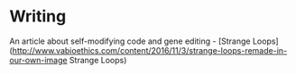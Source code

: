 <link rel=shortcut icon type=image/png href=favicon.ico/>
<link rel=stylesheet Type=text/css href=http://people.virginia.edu/~nj7kv/style.css>
<html>

Writing
=======

<div class=section>

An article about self-modifying code and gene editing - [Strange
Loops](http://www.vabioethics.com/content/2016/11/3/strange-loops-remade-in-our-own-image Strange Loops)


</div>
